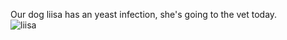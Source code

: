 Our dog liisa has an yeast infection, she's going to the vet today.\
![liisa](https://i.ibb.co/6B3zZ47/image.jpg)